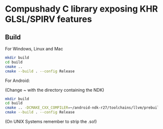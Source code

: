# Compushady C library exposing KHR GLSL/SPIRV features

## Build

For Windows, Linux and Mac

```sh
mkdir build
cd build
cmake ..
cmake --build . --config Release
```

For Android:

(Change ~ with the directory containing the NDK)

```sh
mkdir build
cd build
cmake .. -DCMAKE_CXX_COMPILER=~/android-ndk-r27/toolchains/llvm/prebuilt/linux-x86_64/bin/aarch64-linux-android28-clang++ -DCMAKE_C_COMPILER=~/android-ndk-r27/toolchains/llvm/prebuilt/linux-x86_64/bin/aarch64-linux-android28-clang
cmake --build . --config Release
```

(On UNIX Systems remember to strip the .so!)
